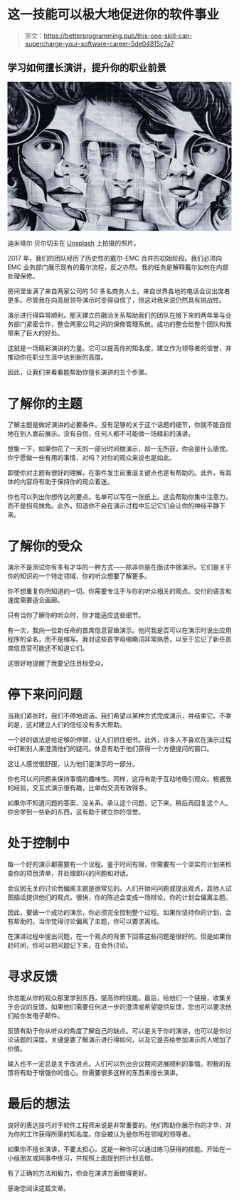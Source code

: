# 这一技能可以极大地促进你的软件事业

> 原文：<https://betterprogramming.pub/this-one-skill-can-supercharge-your-software-career-5de04815c7a7>

## 学习如何擅长演讲，提升你的职业前景

![](img/993896b9b31c42a84fdf27222f345264.png)

迪米塔尔·贝尔切夫在 [Unsplash](https://unsplash.com?utm_source=medium&utm_medium=referral) 上拍摄的照片。

2017 年，我们的团队经历了历史性的戴尔-EMC 合并的初始阶段。我们必须向 EMC 业务部门展示现有的戴尔流程，反之亦然。我的任务是解释戴尔如何在内部处理保修。

房间里坐满了来自两家公司的 50 多名商务人士。来自世界各地的电话会议出席者更多。尽管我在向高层领导演示时变得自信了，但这对我来说仍然具有挑战性。

演示进行得异常顺利。那天建立的融洽关系帮助我们的团队在接下来的两年里与业务部门紧密合作，整合两家公司之间的保修管理系统。成功的整合给整个团队和我带来了巨大的好处。

这就是一场精彩演讲的力量。它可以提高你的知名度，建立作为领导者的信誉，并推动你在职业生涯中达到新的高度。

因此，让我们来看看能帮助你擅长演讲的五个步骤。

# 了解你的主题

了解主题是做好演讲的必要条件。没有足够的关于这个话题的细节，你就不能自信地在别人面前展示。没有自信，任何人都不可能做一场精彩的演讲。

想象一下，如果你花了一天的一部分时间做演示，却一无所获，你会是什么感觉。你宁愿做一些有用的事情，对吗？对你的观众来说也是如此。

即使你对主题有很好的理解，在事件发生前重温关键点也是有帮助的。此外，有具体的内容将有助于保持你的观众着迷。

你也可以列出你想传达的要点。名单可以写在一张纸上。这会帮助你集中注意力，而不是拐弯抹角。此外，知道你不会在演示过程中忘记它们会让你的神经平静下来。

# 了解你的受众

演示不是测试你有多有才华的一种方式——除非你是在面试中做演示。它们是关于你的知识的一个特定领域，你的听众想要了解更多。

你不想重复你所知道的一切。你需要专注于与你的听众相关的观点。交付的语言和速度需要适合画廊。

只有当你了解你的听众时，你才能适应这些细节。

有一次，我向一位新任命的首席信息官做演示。他问我是否可以在演示时说出应用程序的全名，而不是缩写。我对这些首字母缩略词非常熟悉，以至于忘记了新任首席信息官可能还不知道它们。

这很好地提醒了我要记住目标受众。

# 停下来问问题

当我们紧张时，我们不停地说话。我们希望以某种方式完成演示，并结束它。不幸的是，这对建立人们的信任没有多大帮助。

一个好的做法是给足够的停顿，让人们抓住细节。此外，许多人不喜欢在演示过程中打断别人来澄清他们的疑问。休息有助于他们获得一个方便提问的窗口。

这让人感觉很舒服，认为他们是演示的一部分。

你也可以问问题来保持事情的趣味性。同样，这将有助于互动地吸引观众。根据我的经验，交互式演示很有趣，比单向交流有效得多。

如果你不知道问题的答案，没关系。承认这个问题，记下来，稍后再回复这个人。你会学到一些新的东西，这有助于建立你的信誉。

# 处于控制中

每一个好的演示都需要有一个议程。鉴于时间有限，你需要有一个坚实的计划来检查你的项目清单，并处理即兴的问题和对话。

会议因无关的讨论而偏离主题是很常见的。人们开始问问题或提出观点，其他人试图插话提供他们的观点。很快，你的陈述会变成一场辩论，你的计划会偏离主题。

因此，要做一个成功的演示，你必须完全控制整个过程。如果你坚持你的计划，会有帮助的。当你觉得讨论偏离了主题，你可以要求离线。

在演讲过程中提出问题，在一个观点的背景下回答这些问题是很好的。但是如果你赶时间，你可以把问题记下来，在会外讨论。

# 寻求反馈

你总能从你的观众那里学到东西，提高你的技能。最后，给他们一个链接，收集关于会议的反馈。如果他们需要任何进一步的澄清或希望提供反馈，您也可以要求他们给你发电子邮件。

反馈有助于你从听众的角度了解自己的缺点。可以是关于你的演讲，也可以是你讨论话题的深度。关键是要了解演示进行得如何，以及它是否给参加演示的人增加了价值。

输入也不一定总是关于改进点。人们可以列出会议期间进展顺利的事情。积极的反馈将有助于增强你的信心。你需要很多这样的东西来擅长演讲。

# 最后的想法

良好的表达技巧对于软件工程师来说是非常重要的。他们帮助你展示你的才华，并为你的工作获得所需的知名度。你会被认为是你所在领域的领导者。

如果你不擅长演讲，不要太担心。这是一种你可以通过练习获得的技能。开始在一小组朋友或同事中练习，并按照上面提到的计划去做。

有了正确的方法和毅力，你会在演讲方面做得更好。

感谢您阅读这篇文章。